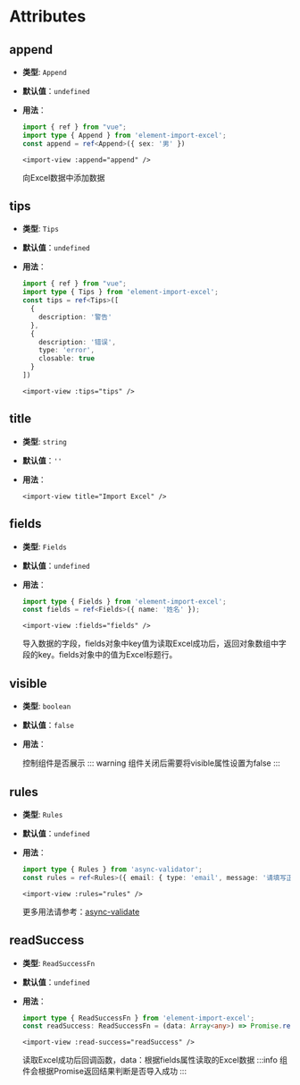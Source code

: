# Attributes

## append

- **类型**: `Append`

- **默认值**：`undefined`

- **用法**：
  ```ts
  import { ref } from "vue";
  import type { Append } from 'element-import-excel';
  const append = ref<Append>({ sex: '男' })
  ```
  ```vue
  <import-view :append="append" />
  ```
  向Excel数据中添加数据

## tips

- **类型**: `Tips`

- **默认值**：`undefined`

- **用法**：
  ```ts
  import { ref } from "vue";
  import type { Tips } from 'element-import-excel';
  const tips = ref<Tips>([
    {
      description: '警告'
    },
    {
      description: '错误',
      type: 'error',
      closable: true
    }
  ])
  ```
  ```vue
  <import-view :tips="tips" />
  ```

## title

- **类型**: `string`

- **默认值**：`''`

- **用法**：

  ```vue
  <import-view title="Import Excel" />
  ```

## fields

- **类型**: `Fields`

- **默认值**：`undefined`

- **用法**：
  ```ts
  import type { Fields } from 'element-import-excel';
  const fields = ref<Fields>({ name: '姓名' });

  ```
  ```vue
  <import-view :fields="fields" />
  ```
  导入数据的字段，fields对象中key值为读取Excel成功后，返回对象数组中字段的key。fields对象中的值为Excel标题行。

## visible

- **类型**: `boolean`

- **默认值**：`false`

- **用法**：

  控制组件是否展示
  ::: warning
  组件关闭后需要将visible属性设置为false
  :::
## rules

- **类型**: `Rules`

- **默认值**：`undefined`

- **用法**：
  ```ts
  import type { Rules } from 'async-validator';
  const rules = ref<Rules>({ email: { type: 'email', message: '请填写正确的Email' } })
  ```
  ```vue
  <import-view :rules="rules" />
  ```

  更多用法请参考：[async-validate](https://github.com/tmpfs/async-validate)

## readSuccess

- **类型**: `ReadSuccessFn`

- **默认值**：`undefined`

- **用法**：
  ```ts
  import type { ReadSuccessFn } from 'element-import-excel';
  const readSuccess: ReadSuccessFn = (data: Array<any>) => Promise.resolve(data);
  ```
  ```vue
  <import-view :read-success="readSuccess" />
  ```
  读取Excel成功后回调函数，data：根据fields属性读取的Excel数据
  :::info
  组件会根据Promise返回结果判断是否导入成功
  :::
